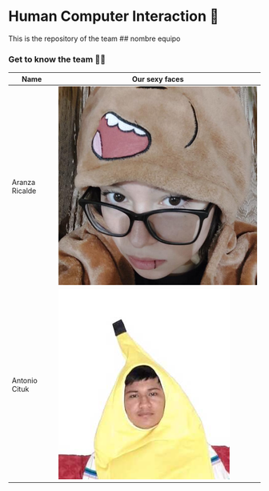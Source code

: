 # Human Computer Interaction 🤖

This is the repository of the team ## nombre equipo

### Get to know the team 🐙✨

| Name          | Our sexy faces |
| ------------- | ------------- |
| Aranza Ricalde  |  ![Aranza-Ricalde](assets/fotoPreciosa.jpg "Aranza-Ricalde") |
| Antonio Cituk  |![tonycituk](assets/IMG-20210302-WA0049.jpg "tonycituk") |
